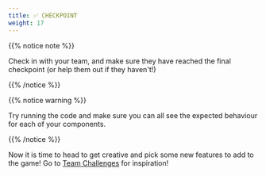 ```yaml
---
title: ✅ CHECKPOINT
weight: 17
---
```


{{% notice note %}}

Check in with your team, and make sure they have reached the final checkpoint (or help them out if they haven't!)

{{% /notice %}}

{{% notice warning %}}

Try running the code and make sure you can all see the expected behaviour for each of your components.

{{% /notice %}}

Now it is time to head to get creative and pick some new features to add to the game!
Go to [Team Challenges](../../teamwork/2_challenge) for inspiration!
